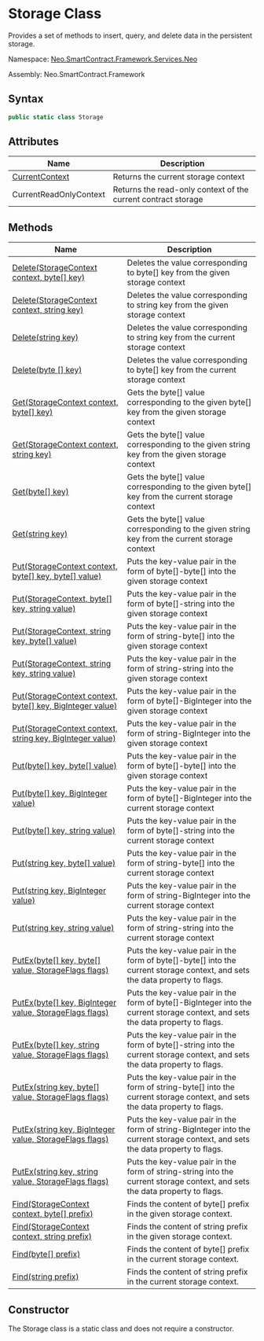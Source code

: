 # Storage Class

Provides a set of methods to insert, query, and delete data in the persistent storage.

Namespace: [Neo.SmartContract.Framework.Services.Neo](../neo.md)

Assembly: Neo.SmartContract.Framework

## Syntax

```c#
public static class Storage
```

## Attributes

| Name                                   | Description |
| ---------------------------------------- | ---------- |
| [CurrentContext](Storage/CurrentContext.md) | Returns the current storage context |
| CurrentReadOnlyContext | Returns the read-only context of the current contract storage |

## Methods

| Name                                    | Description                    |
| ---------------------------------------- | -------------------------------- |
| [Delete(StorageContext context, byte[] key)](Storage/Delete.md) | Deletes the value corresponding to byte[] key from the given storage context |
| [Delete(StorageContext context, string key)](Storage/Delete.md) | Deletes the value corresponding to string key from the given storage context |
| [Delete(string key)](Storage/Delete.md) | Deletes the value corresponding to string key from the current storage context |
| [Delete(byte [] key)](Storage/Delete.md) | Deletes the value corresponding to byte[] key from the current storage context |
| [Get(StorageContext context, byte[] key)](Storage/Get.md) | Gets the byte[] value corresponding to the given byte[] key from the given storage context |
| [Get(StorageContext context, string key)](Storage/Get.md) | Gets the byte[] value corresponding to the given string key from the given storage context |
| [Get(byte[] key)](Storage/Get.md) | Gets the byte[] value corresponding to the given byte[] key from the current storage context |
| [Get(string key)](Storage/Get.md) | Gets the byte[] value corresponding to the given string key from the current storage context |
| [Put(StorageContext context, byte[] key, byte[] value)](Storage/Put.md) | Puts the key-value pair in the form of byte[]-byte[] into the given storage context |
| [Put(StorageContext, byte[] key, string value)](Storage/Put.md) | Puts the key-value pair in the form of byte[]-string into the given storage context |
| [Put(StorageContext, string key, byte[] value)](Storage/Put.md) | Puts the key-value pair in the form of string-byte[] into the given storage context |
| [Put(StorageContext, string key, string value)](Storage/Put.md) | Puts the key-value pair in the form of string-string into the given storage context |
| [Put(StorageContext context, byte[] key, BigInteger value)](Storage/Put.md) | Puts the key-value pair in the form of byte[]-BigInteger into the given storage context |
| [Put(StorageContext context, string key, BigInteger value)](Storage/Put.md) | Puts the key-value pair in the form of string-BigInteger into the given storage context |
| [Put(byte\[\] key, byte[] value)](Storage/Put.md) | Puts the key-value pair in the form of byte[]-byte[] into the given storage context |
| [Put(byte[] key, BigInteger value)](Storage/Put.md) | Puts the key-value pair in the form of byte[]-BigInteger into the current storage context |
| [Put(byte[] key, string value)](Storage/Put.md) | Puts the key-value pair in the form of byte[]-string into the current storage context |
| [Put(string key, byte[] value)](Storage/Put.md) | Puts the key-value pair in the form of string-byte[] into the current storage context |
| [Put(string key, BigInteger value)](Storage/Put.md)          | Puts the key-value pair in the form of string-BigInteger into the current storage context |
| [Put(string key, string value)](Storage/Put.md) | Puts the key-value pair in the form of string-string into the current storage context |
| [PutEx(byte[] key, byte[] value, StorageFlags flags)](Storage/PutEx.md) | Puts the key-value pair in the form of byte[]-byte[] into the current storage context, and sets the data property to flags. |
| [PutEx(byte[] key, BigInteger value, StorageFlags flags)](Storage/PutEx.md) | Puts the key-value pair in the form of byte[]-BigInteger into the current storage context, and sets the data property to flags. |
| [PutEx(byte[] key, string value, StorageFlags flags)](Storage/PutEx.md) | Puts the key-value pair in the form of byte[]-string into the current storage context, and sets the data property to flags. |
| [PutEx(string key, byte[] value, StorageFlags flags)](Storage/PutEx.md) | Puts the key-value pair in the form of string-byte[] into the current storage context, and sets the data property to flags. |
| [PutEx(string key, BigInteger value, StorageFlags flags)](Storage/PutEx.md) | Puts the key-value pair in the form of string-BigInteger into the current storage context, and sets the data property to flags. |
| [PutEx(string key, string value, StorageFlags flags)](Storage/PutEx.md) | Puts the key-value pair in the form of string-string into the current storage context, and sets the data property to flags. |
| [Find(StorageContext context, byte[] prefix)](Storage/Find.md) | Finds the content of byte[] prefix in the given storage context. |
| [Find(StorageContext context, string prefix)](Storage/Find.md) | Finds the content of string prefix in the given storage context. |
| [Find(byte[] prefix)](Storage/Find.md) | Finds the content of byte[] prefix in the current storage context. |
| [Find(string prefix)](Storage/Find.md) | Finds the content of string prefix in the current storage context. |

## Constructor

The Storage class is a static class and does not require a constructor.